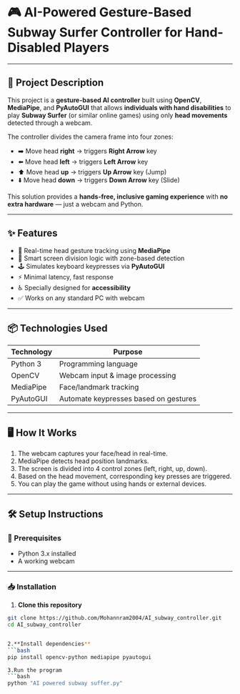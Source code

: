 # 🎮 AI-Powered Gesture-Based Subway Surfer Controller for Hand-Disabled Players

---

## 📜 Project Description

This project is a **gesture-based AI controller** built using **OpenCV**, **MediaPipe**, and **PyAutoGUI** that allows **individuals with hand disabilities** to play **Subway Surfer** (or similar online games) using only **head movements** detected through a webcam.

The controller divides the camera frame into four zones:

- ➡️ Move head **right** → triggers **Right Arrow** key  
- ⬅️ Move head **left** → triggers **Left Arrow** key  
- ⬆️ Move head **up** → triggers **Up Arrow** key (Jump)  
- ⬇️ Move head **down** → triggers **Down Arrow** key (Slide)  

This solution provides a **hands-free, inclusive gaming experience** with **no extra hardware** — just a webcam and Python.

---

## ✨ Features

- 🎥 Real-time head gesture tracking using **MediaPipe**
- 🧠 Smart screen division logic with zone-based detection
- 🕹️ Simulates keyboard keypresses via **PyAutoGUI**
- ⚡ Minimal latency, fast response
- ♿ Specially designed for **accessibility**
- ✅ Works on any standard PC with webcam

---

## 📦 Technologies Used

| Technology   | Purpose                                 |
|--------------|------------------------------------------|
| Python 3     | Programming language                     |
| OpenCV       | Webcam input & image processing          |
| MediaPipe    | Face/landmark tracking                   |
| PyAutoGUI    | Automate keypresses based on gestures    |

---

## 🖥️ How It Works

1. The webcam captures your face/head in real-time.  
2. MediaPipe detects head position landmarks.  
3. The screen is divided into 4 control zones (left, right, up, down).  
4. Based on the head movement, corresponding key presses are triggered.  
5. You can play the game without using hands or external devices.

---

## 🛠️ Setup Instructions

### 🔧 Prerequisites

- Python 3.x installed  
- A working webcam  

---

### 📥 Installation

1. **Clone this repository**

```bash
git clone https://github.com/Mohannram2004/AI_subway_controller.git
cd AI_subway_controller


2.**Install dependencies**
```bash
pip install opencv-python mediapipe pyautogui

3.Run the program
```bash
python "AI powered subway suffer.py"




